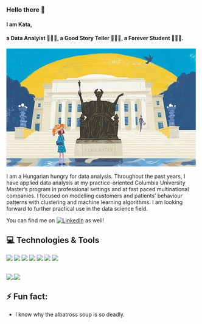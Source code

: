 ### Hello there 👋
#### I am Kata, 
#### a Data Analyist 👩🏼‍💻, a Good Story Teller 💁🏼‍♀️, a Forever Student 👩🏼‍🎓.


![Header](https://github.com/katastrophie97/katastrophie97/blob/main/72f720405a396136317be5047bfa38dd%20copy.jpeg "Header")

I am a Hungarian hungry for data analysis. Throughout the past years, I have applied data analysis at my practice-oriented Columbia University Master’s program in professional settings and at fast paced multinational companies. I focused on modelling customers and patients’ behaviour patterns with clustering and machine learning algorithms. I am looking forward to further practical use in the data science field.  

You can find me on [![LinkedIn][2.2]][2] as well! 

<!-- Icons -->
[2.2]: https://raw.githubusercontent.com/MartinHeinz/MartinHeinz/master/linkedin-3-16.png (LinkedIn icon without padding)

<!-- Links to your social media accounts -->

[2]: www.linkedin.com/in/kata-mezo-501627153

## 💻 Technologies & Tools
![](https://img.shields.io/badge/Code-Python-informational?style=flat&logo=python&logoColor=white&color=c2a295)
![](https://img.shields.io/badge/Code-R-informational?style=flat&logo=R&logoColor=white&color=c2a295)
![](https://img.shields.io/badge/Code-GoogleColab-informational?style=flat&logo=GoogleColab&logoColor=white&color=c2a295)
![](https://img.shields.io/badge/Vizualization-Tableau-informational?style=flat&logo=Tableau&logoColor=white&color=c2a295)
![](https://img.shields.io/badge/GIS-QGIS-informational?style=flat&logo=QGIS&logoColor=white&color=c2a295)
![](https://img.shields.io/badge/Tool-Microsoft-informational?style=flat&logo=Microsoft&logoColor=white&color=c2a295)
![](https://img.shields.io/badge/git?style=flat&logo=git&logoColor=white&color=c2a295)
## 


<a href="https://github.com/anuraghazra/github-readme-stats">
  <img align="center" src="https://github-readme-stats.vercel.app/api?username=katastrophie97&show_icons=true&theme=gruvbox&text_color=c2a295&title_color=276478&icon_color=e8a631" />
</a>
<a href="https://github.com/anuraghazra/convoychat">
  <img align="center" src="https://github-readme-stats.vercel.app/api/top-langs/?username=katastrophie97&theme=gruvbox&text_color=c2a295&title_color=276478&icon_color=e8a631" />
</a>


## ⚡ Fun fact: 
- I know why the albatross soup is so deadly.
<!--
**katastrophie97/katastrophie97** is a ✨ _special_ ✨ repository because its `README.md` (this file) appears on your GitHub profile.

Here are some ideas to get you started:

- 🔭 I’m currently working on ...
- 🌱 I’m currently learning ...
- 👯 I’m looking to collaborate on ...
- 🤔 I’m looking for help with ...
- 💬 Ask me about ...
- 📫 How to reach me: ...
- 😄 Pronouns: ...
- ⚡ Fun fact: ...
-->
